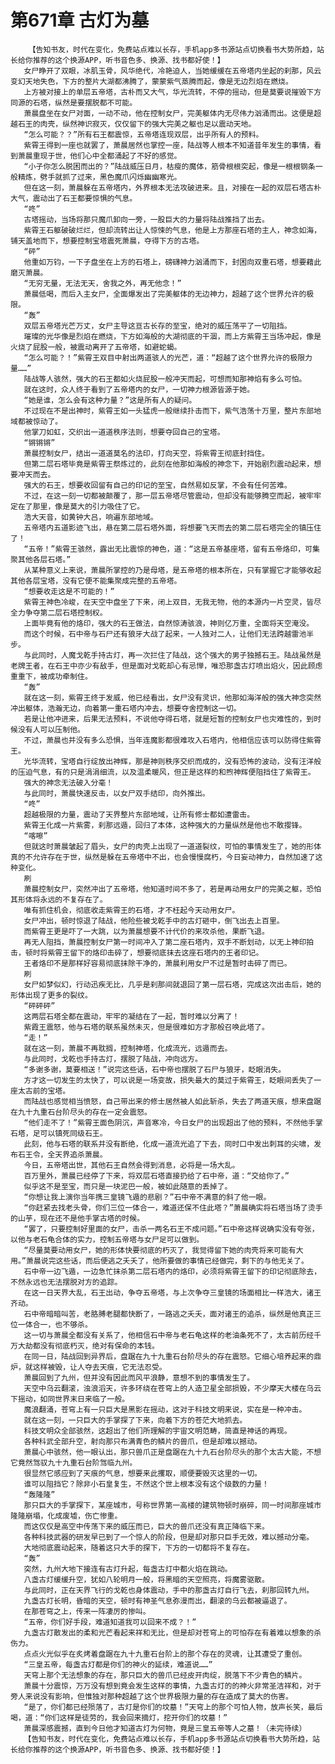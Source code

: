 # 第671章 古灯为墓
        【告知书友，时代在变化，免费站点难以长存，手机app多书源站点切换看书大势所趋，站长给你推荐的这个换源APP，听书音色多、换源、找书都好使！】
       女尸睁开了双眼，冰肌玉骨，风华绝代，冷艳迫人，当她缓缓在五帝塔内坐起的刹那，风云变幻天地失色，下方的整片大湖都沸腾了，蒙蒙紫气蒸腾而起，像是无边烈焰在燃烧。
       上方被对接上的单层五帝塔，古朴而又大气，华光流转，不停的摇动，但是莫要说摧毁下方同源的石塔，纵然是要摆脱都不可能。
       萧晨盘坐在女尸对面，一动不动，他在控制女尸，完美躯体内无尽伟力汹涌而出。这便是超越石王的肉壳，纵然神识寂灭，仅仅留下的强大完美之躯也足以震动天地。
       “怎么可能？？”所有石王都震惊，五帝塔连现双层，出乎所有人的预料。
       紫霄王得到一座也就罢了，萧晨居然也掌控一座，陆战等人根本不知道昔年发生的事情，看到萧晨重现于世，他们心中全都涌起了不好的感觉。
       “小子你怎么脱困而出的？”陆战威压日月，枯瘦的魔体，筋骨根根突起，像是一根根钢条一般精炼，劈手就抓了过来，黑色魔爪闪烁幽幽寒光。
       但在这一刻，萧晨躲在五帝塔内，外界根本无法攻破进来。且，对接在一起的双层石塔古朴大气，震动出了石王都要惊惧的气息。
       “咚”
       古塔摇动，当场将那只魔爪卸向一旁，一股巨大的力量将陆战推挡了出去。
       紫霄王石躯破破烂烂，但却流转出让人惊悚的气息，他是上方那座石塔的主人，神念如海，铺天盖地而下，想要控制宝塔震死萧晨，夺得下方的古塔。
       “砰”
       他重如万钧，一下子盘坐在上方的石塔上，磅礴神力汹涌而下，封困向双重石塔，想要藉此磨灭萧晨。
       “无穷无量，无法无天，舍我之外，再无他念！”
       萧晨低喝，而后入主女尸，全面爆发出了完美躯体的无边神力，超越了这个世界允许的极限。
       “轰”
       双层五帝塔光芒万丈，女尸主导这亘古长存的至宝，绝对的威压荡平了一切阻挡。
       璀璨的光华像是烈焰在燃烧，下方如海般的大湖彻底的干涸，而上方紫霄王当场冲起，像是火烧了屁股一般，被震动离开了五帝塔，如避蛇蝎。
       “怎么可能？！”紫霄王双目中射出两道骇人的光芒，道：“超越了这个世界允许的极限力量……”
       陆战等人骇然，强大的石王都如火烧屁股一般冲天而起，可想而知那神焰有多么可怕。
       就在这时，众人终于看到了五帝塔内的女尸，一切神力根源皆源于她。
       “她是谁，怎么会有这种力量？”这是所有人的疑问。
       不过现在不是出神时，紫霄王如一头猛虎一般继续扑击而下，紫气浩荡十万里，整片东部地域都被惊动了。
       他掌刀如虹，交织出一道道秩序法则，想要夺回自己的宝塔。
       “锵锵锵”
       萧晨控制女尸，结出一道道莫名的法印，打向天空，将紫霄王彻底封挡住。
       但第二层石塔毕竟是紫霄王祭炼过的，此刻在他那如海般的神念下，开始剧烈震动起来，想要冲天而去。
       强大的石王，想要收回留有自己的印记的至宝，自然易如反掌，不会有任何苦难。
       不过，在这一刻一切都被颠覆了，那一层五帝塔尽管震动，但却没有能够腾空而起，被牢牢定在了那里，像是莫大的引力吸住了它。
       浩大天音，如黄钟大吕，响遍东部地域。
       五帝塔内五道影迹飞出，悬在第二层石塔外面，将想要飞天而去的第二层石塔完全的镇压住了！
       “五帝！”紫霄王骇然，露出无比震惊的神色，道：“这是五帝基座塔，留有五帝烙印，可集聚其他各层石塔。”
       从某种意义上来说，萧晨所掌控的乃是母塔，是五帝塔的根本所在，只有掌握它才能够收起其他各层宝塔，没有它便不能集聚成完整的五帝塔。
       “想要收走这是不可能的！”
       紫霄王神色冷峻，在天空中盘坐了下来，闭上双目，无我无物，他的本源内一片空灵，皆尽全力争夺第二层石塔控制权。
       上面毕竟有他的烙印，强大的石王做法，自然惊涛骇浪，神则亿万重，全面将天空淹没。
       而这个时候，石中帝与石尸还有狼牙大战了起来，一人独对二人，让他们无法跨越雷池半步。
       与此同时，人魔戈乾手持古灯，再一次拦住了陆战，这个强大的男子独撼石王。陆战虽然是老牌王者，在石王中亦少有敌手，但是面对戈乾却心有忌惮，唯恐那盏古灯喷出焰火，因此顾虑重重下，被成功牵制住。
       “轰”
       就在这一刻，紫霄王终于发威，他已经看出，女尸没有灵识，他那如海洋般的强大神念突然冲出躯体，浩瀚无边，向着第一重石塔内冲去，想要夺舍控制这一切。
       若是让他冲进来，后果无法预料，不说他夺得石塔，就是短暂的控制女尸也灾难性的，到时候没有人可以压制他。
       不过，萧晨也并没有多么恐惧，当年连魔影都很难攻入石塔内，他相信应该可以防得住紫霄王。
       光华流转，宝塔自行绽放出神辉，那是神则秩序交织而成的，没有恐怖的波动，没有汪洋般的压迫气息，有的只是涓涓细流，以及温柔暖风，但正是这样的和煦神辉便阻挡住了紫霄王。
       强大的神念无法破入分毫！
       与此同时，萧晨快速反击，以女尸双手结印，向外推出。
       “咚”
       超越极限的力量，震动了天界整片东部地域，让所有修士都如遭雷击。
       紫霄王化成一片紫雾，刹那远遁，回归了本体，这种强大的力量纵然是他也不敢撄锋。
       “喀嚓”
       但就这时萧晨皱起了眉头，女尸的肉壳上出现了一道道裂纹，可怕的事情发生了，她的形体真的不允许存在于世，纵然是躲在五帝塔中不出，也会慢慢腐朽，今日妄动神力，自然加速了这种变化。
       刷
       萧晨控制女尸，突然冲出了五帝塔，他知道时间不多了，若是再动用女尸的完美之躯，恐怕其形体将永远的不复存在了。
       唯有抓住机会，彻底收走紫霄王的石塔，才不枉起今天动用女尸。
       女尸冲出，顿时惊退了陆战，他险些被戈乾手中的古灯砸中，倒飞出去上百里。
       而紫霄王更是吓了一大跳，以为萧晨想要不计代价的来攻杀他，果断飞退。
       再无人阻挡，萧晨控制女尸第一时间冲入了第二座石塔内，双手不断划动，以无上神印拍击，顿时将紫霄王留下的烙印击碎了，想要彻底抹去这座石塔内的王者印记。
       王者烙印不是那样好容易彻底抹除干净的，萧晨利用女尸不过是暂时击碎了而已。
       刷
       女尸如梦似幻，行动迅疾无比，几乎是刹那间就退回了第一层石塔，完成这次出击后，她的形体出现了更多的裂纹。
       “砰砰砰”
       这两层石塔全都在震动，牢牢的凝结在了一起，暂时难以分离了！
       紫霞王震怒，他与石塔的联系虽然未灭，但是很难如方才那般召唤此塔了。
       “走！”
       就在这一刻，萧晨不再耽搁，控制神塔，化成流光，远遁而去。
       与此同时，戈乾也手持古灯，摆脱了陆战，冲向远方。
       “多谢多谢，莫要相送！”说完这些话，石中帝也摆脱了石尸与狼牙，眨眼消失。
       方才这一切发生的太快了，可以说是一场变故，损失最大的莫过于紫霄王，眨眼间丢失了一座太古前的宝塔。
       而陆战也感觉相当愤怒，自己带出来的修士居然被人如此斩杀，失去了两道天痕，想来盘踞在九十九重石台阶尽头的存在一定会震怒。
       “他们走不了！”紫霄王面色阴沉，声音寒冷，今日女尸的出现超出了他的预料，不然他手掌石塔，足可以镇死同级石王。
       此刻，他与石塔的联系并没有断绝，化成一道流光追了下去，同时口中发出刺耳的尖啸，发布石王令，全天界追杀萧晨。
       今日，五帝塔出世，其他石王自然会得到消息，必将是一场大乱。
       百万里外，萧晨已经停了下来，将双层石塔直接扔给了石中帝，道：“交给你了。”
       似乎这不是至宝，而只是一块泥巴一般，被如此随意的丢掉了。
       “你想让我上演你当年携三皇镜飞遁的悲剧？”石中帝不满意的斜了他一眼。
       “你赶紧去找老头骨，你们三位一体合一，难道还保不住此塔？”萧晨确实将石塔当场了烫手的山芋，现在还不是他手掌古塔的时候。
       “罢了，只要控制好里面的女尸，击杀一两名石王不成问题。”石中帝这样说确实没有夸张，以他与老石龟合体的实力，控制五帝塔与女尸足可以做到。
       “尽量莫要动用女尸，她的形体快要彻底的朽灭了，我觉得留下她的肉壳将来可能有大用。”萧晨说完这些话，而后便逃之夭夭了，他所要做的事情已经做完，剩下的与他无关了。
       石中帝一边飞遁，一边急忙抹杀第二层石塔内的烙印，必须将紫霄王留下的印记彻底除去，不然永远也无法摆脱对方的追踪。
       在这一日天界大乱，石王出动，争夺五帝塔，与上次争夺三皇镜的场面相比一样浩大，诸王齐动。
       石中帝暗暗叫苦，老胳膊老腿都快断了，一路逃之夭夭，面对诸王的追杀，纵然是他真正三位一体合一，也不够杀。
       这一切与萧晨全都没有关系了，他相信石中帝与老石龟这样的老油条死不了，太古前历经千万大劫都没有彻底朽灭，绝对有保命的本钱。
       在同一日，陆战回到异界后，盘踞在九十九重石台阶尽头的存在震怒。它细心培养起来的鼎炉，就这样被毁，让人夺去天痕，它无法忍受。
       萧晨回到了九州，但并没有因此而风平浪静，意想不到的事情发生了。
       天空中乌云翻滚，浊浪滔天，许多环绕在苍穹上的人造卫星全部损毁，不少摩天大楼在乌云下摇动，如同世界末日来临了一般。
       魔浪翻涌，苍穹上有一只巨大是黑影在摇动，这对于科技文明来说，实在是一种冲击。
       就在这一刻，一只巨大的手掌探了下来，向着下方的苍茫大地抓去。
       科技文明众全部骇然，这超出了他们所理解的宇宙文明范畴，简直是神话的再现。
       各种科武全部升空，射向那只布满青色的鳞片的兽爪，但是却难以撼动。
       萧晨心中骇然，他一眼认出，那只兽爪正是盘踞在九十九石台阶尽头的那个太古大能，不想它竟然驾驭九十九重石台阶驾临九州。
       很显然它感应到了天痕的气息，想要来此攫取，顺便要毁灭这里的一切。
       谁可以阻挡它？除非小石皇复生，不然这个世上根本没有这个级数的力量！
       “轰隆隆”
       那只巨大的手掌探下，某座城市，号称世界第一高楼的建筑物顿时崩碎，同一时间那座城市隆隆崩塌，化成废墟，伤亡惨重。
       而这仅仅是高空中传荡下来的威压而已，巨大的兽爪还没有真正降临下来。
       各种科技武器的研发早已到了一个惊人的阶段，但是却对那只巨手无效，难以撼动分毫。
       大地彻底震动起来，随着这只大手的探下，下方的一切都将不复存在。
       “轰”
       突然，九州大地下接连有古灯升起，每盏古灯中都火焰在跳动。
       八盏古灯缓缓升空，犹如八轮明月一般，将黑暗的天空照亮，将魔雾驱散。
       与此同时，正在天界飞行的戈乾也身体震动，手中的那盏古灯自行飞去，刹那回转九州。
       九盏古灯长明，昏暗的天空，顿时有神圣气息弥漫而出，翻滚的乌云都被逼退了。
       在那苍穹之上，传来一阵凄厉的惨叫。
       “五帝，你们好手段，难道知道我可以回来不成？！”
       九盏古灯散发出的柔和光芒看起来祥和无比，但是却对苍穹上的可怕存在有着难以想象的杀伤力。
       点点火光似乎在炙烤着盘踞在九十九重石台阶上的那个存在的灵魂，让其遭受了重创。
       “三皇五帝，每盏古灯都是你们的神火的延续，难道说……”
       天穹上那个无法想象的存在，那只巨大的兽爪已经皮开肉绽，脱落下不少青色的鳞片。
       萧晨十分震惊，万万没有想到竟会发生这样的事情，九盏古灯的的神火非常圣洁祥和，对于旁人来说没有影响，但惟独对那种超越了这个世界极限力量的存在造成了莫大的伤害。
       “是了，你们都已经殒落了，古灯是你们的坟墓！”天穹上的那个可怕人物，放声长笑，最后喝，道：“你们这样是徒劳的，我会回来摘灯，挖开你们的坟墓！”
       萧晨深感震撼，直到今日他才知道古灯为何物，竟是三皇五帝等人之墓！（未完待续）
       【告知书友，时代在变化，免费站点难以长存，手机app多书源站点切换看书大势所趋，站长给你推荐的这个换源APP，听书音色多、换源、找书都好使！】